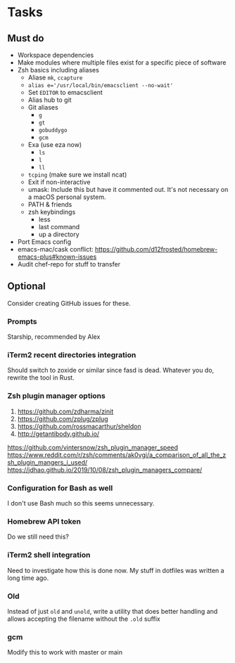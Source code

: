 # Tasks

## Must do

- Workspace dependencies
- Make modules where multiple files exist for a specific piece of software
- Zsh basics including aliases
  - Aliase `mk`, `ccapture`
  - `alias e='/usr/local/bin/emacsclient --no-wait'`
  - Set `EDITOR` to emacsclient
  - Alias hub to git
  - Git aliases
    - `g`
    - `gt`
    - `gobuddygo`
    - `gcm`
  - Exa (use eza now)
    - `ls`
    - `l`
    - `ll`
  - `tcping` (make sure we install ncat)
  - Exit if non-interactive
  - umask: Include this but have it commented out. It's not necessary on a macOS personal system.
  - PATH & friends
  - zsh keybindings
    - less
    - last command
    - up a directory
- Port Emacs config
- emacs-mac/cask conflict: https://github.com/d12frosted/homebrew-emacs-plus#known-issues
- Audit chef-repo for stuff to transfer

## Optional

Consider creating GitHub issues for these.

### Prompts

Starship, recommended by Alex

### iTerm2 recent directories integration

Should switch to zoxide or similar since fasd is dead. Whatever you do, rewrite the tool in Rust.

### Zsh plugin manager options

1. https://github.com/zdharma/zinit
1. https://github.com/zplug/zplug
1. https://github.com/rossmacarthur/sheldon
1. http://getantibody.github.io/

https://github.com/vintersnow/zsh_plugin_manager_speed
https://www.reddit.com/r/zsh/comments/ak0vgi/a_comparison_of_all_the_zsh_plugin_mangers_i_used/
https://jdhao.github.io/2019/10/08/zsh_plugin_managers_compare/

### Configuration for Bash as well

I don't use Bash much so this seems unnecessary.

### Homebrew API token

Do we still need this?

### iTerm2 shell integration

Need to investigate how this is done now. My stuff in dotfiles was written a long time ago.

### Old

Instead of just `old` and `unold`, write a utility that does better handling and allows accepting the filename without the `.old` suffix

### gcm

Modify this to work with master or main
